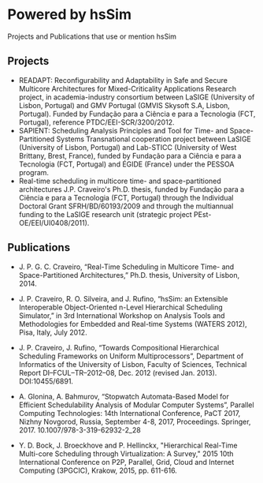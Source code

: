 # Powered by hsSim

Projects and Publications that use or mention hsSim

## Projects

* READAPT: Reconfigurability and Adaptability in Safe and Secure Multicore Architectures for Mixed-Criticality Applications Research project, in academia-industry consortium between LaSIGE (University of Lisbon, Portugal) and GMV Portugal (GMVIS Skysoft S.A, Lisbon, Portugal). Funded by Fundação para a Ciência e para a Tecnologia (FCT, Portugal), reference PTDC/EEI-SCR/3200/2012.
* SAPIENT: Scheduling Analysis Principles and Tool for Time- and Space-Partitioned Systems Transnational cooperation project between LaSIGE (University of Lisbon, Portugal) and Lab-STICC (University of West Brittany, Brest, France), funded by Fundação para a Ciência e para a Tecnologia (FCT, Portugal) and ÉGIDE (France) under the PESSOA program.
* Real-time scheduling in multicore time- and space-partitioned architectures J.P. Craveiro's Ph.D. thesis, funded by Fundação para a Ciência e para a Tecnologia (FCT, Portugal) through the Individual Doctoral Grant SFRH/BD/60193/2009 and through the multiannual funding to the LaSIGE research unit (strategic project PEst-OE/EEI/UI0408/2011).

## Publications

* J. P. G. C. Craveiro, “Real-Time Scheduling in Multicore Time- and Space-Partitioned Architectures,” Ph.D. thesis, University of Lisbon, 2014.
* J. P. Craveiro, R. O. Silveira, and J. Rufino, “hsSim: an Extensible Interoperable Object-Oriented n-Level Hierarchical Scheduling Simulator,” in 3rd International Workshop on Analysis Tools and Methodologies for Embedded and Real-time Systems (WATERS 2012), Pisa, Italy, July 2012.
* J. P. Craveiro, J. Rufino, “Towards Compositional Hierarchical Scheduling Frameworks on Uniform Multiprocessors”, Department of Informatics of the University of Lisbon, Faculty of Sciences, Technical Report DI–FCUL–TR–2012–08, Dec. 2012 (revised Jan. 2013). DOI:10455/6891.

* A. Glonina, A. Bahmurov, “Stopwatch Automata-Based Model for Efficient Schedulability Analysis of Modular Computer Systems”, Parallel Computing Technologies: 14th International Conference, PaCT 2017, Nizhny Novgorod, Russia, September 4-8, 2017, Proceedings. Springer, 2017. 10.1007/978-3-319-62932-2_28
* Y. D. Bock, J. Broeckhove and P. Hellinckx, "Hierarchical Real-Time Multi-core Scheduling through Virtualization: A Survey," 2015 10th International Conference on P2P, Parallel, Grid, Cloud and Internet Computing (3PGCIC), Krakow, 2015, pp. 611-616.